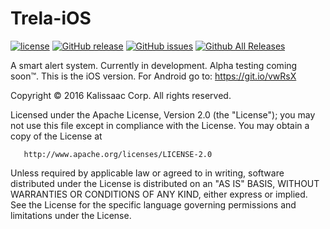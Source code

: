 # Trela-iOS
[![license](https://img.shields.io/github/license/mashape/apistatus.svg?maxAge=2592000)](https://github.com/Kalissaac/Trela-iOS/blob/master/LICENSE.md)
[![GitHub release](https://img.shields.io/github/release/qubyte/rubidium.svg?maxAge=2592000)](https://github.com/Kalissaac/Trela-iOS/releases)
[![GitHub issues](https://img.shields.io/github/issues/badges/shields.svg?maxAge=2592000)](https://github.com/Kalissaac/Trela-iOS/issues)
[![Github All Releases](https://img.shields.io/github/downloads/atom/atom/total.svg?maxAge=2592000)](https://github.com/Kalissaac/Trela-iOS/releases)

A smart alert system. Currently in development. Alpha testing coming soon™️. This is the iOS version. For Android go to: https://git.io/vwRsX


Copyright © 2016 Kalissaac Corp. All rights reserved.

   Licensed under the Apache License, Version 2.0 (the "License");
   you may not use this file except in compliance with the License.
   You may obtain a copy of the License at

       http://www.apache.org/licenses/LICENSE-2.0

   Unless required by applicable law or agreed to in writing, software
   distributed under the License is distributed on an "AS IS" BASIS,
   WITHOUT WARRANTIES OR CONDITIONS OF ANY KIND, either express or implied.
   See the License for the specific language governing permissions and
   limitations under the License.
